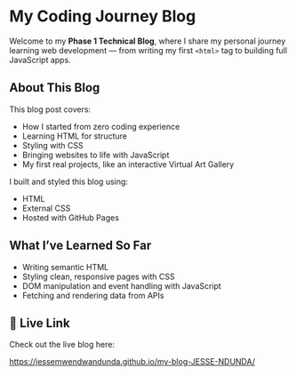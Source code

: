 # My Coding Journey Blog

Welcome to my **Phase 1 Technical Blog**, where I share my personal journey learning web development — from writing my first `<html>` tag to building full JavaScript apps.

##  About This Blog

This blog post covers:

- How I started from zero coding experience
- Learning HTML for structure
- Styling with CSS
- Bringing websites to life with JavaScript
- My first real projects, like an interactive Virtual Art Gallery

I built and styled this blog using:

- HTML
- External CSS
- Hosted with GitHub Pages

##  What I’ve Learned So Far

- Writing semantic HTML
- Styling clean, responsive pages with CSS
- DOM manipulation and event handling with JavaScript
- Fetching and rendering data from APIs

## 🔗 Live Link

Check out the live blog here:  

 https://jessemwendwandunda.github.io/my-blog-JESSE-NDUNDA/

